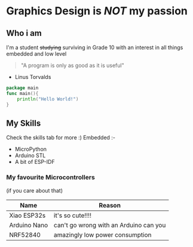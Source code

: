 Graphics Design is *NOT* my passion
====

## Who i am
I'm a student ~~studying~~ surviving in Grade 10 with an interest in all things embedded and low level
> "A program is only as good as it is useful"
- Linus Torvalds
```go
package main
func main(){
	println("Hello World!")
}
```

## My Skills 
Check the skills tab for more :)
Embedded :-
* MicroPython
* Arduino STL
* A bit of ESP-IDF
### My favourite Microcontrollers
(if you care about that) <br>

| Name         | Reason                                 |
|--------------|----------------------------------------|
| Xiao ESP32s  | it's so cute!!!!                       | 
| Arduino Nano | can't go wrong with an Arduino can you | 
| NRF52840     | amazingly low power consumption         |

